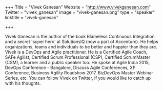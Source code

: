 +++
Title = "Vivek Ganesan"
Website = "http://www.vivekganesan.com"
Twitter = "vivek_ganesan"
image = "vivek-ganesan.png"
type = "speaker"
linktitle = "vivek-ganesan"

+++

Vivek Ganesan is the author of the book Blameless Continuous Integration and a secret 'super hero' at SolutionsIQ (now a part of Accenture). He helps organizations, teams and individuals to be better and happier than they are.
Vivek is a DevOps and Agile practitioner. He is a Certified Agile Coach, SAFe Agilist, Certified Scrum Professional (CSP), Certified ScrumMaster (CSM), a learner and a public speaker too. He spoke at Agile India 2015, DevOps Conference - Bangalore, Discuss Agile Conferences, XP Conference, Business Agility Roadshow 2017, BizDevOps Master Webinar Series, etc.
You can follow Vivek on Twitter, if you would like to catch up with his thoughts.